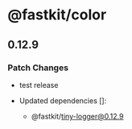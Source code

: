 # @fastkit/color

## 0.12.9

### Patch Changes

- test release

- Updated dependencies []:
  - @fastkit/tiny-logger@0.12.9
